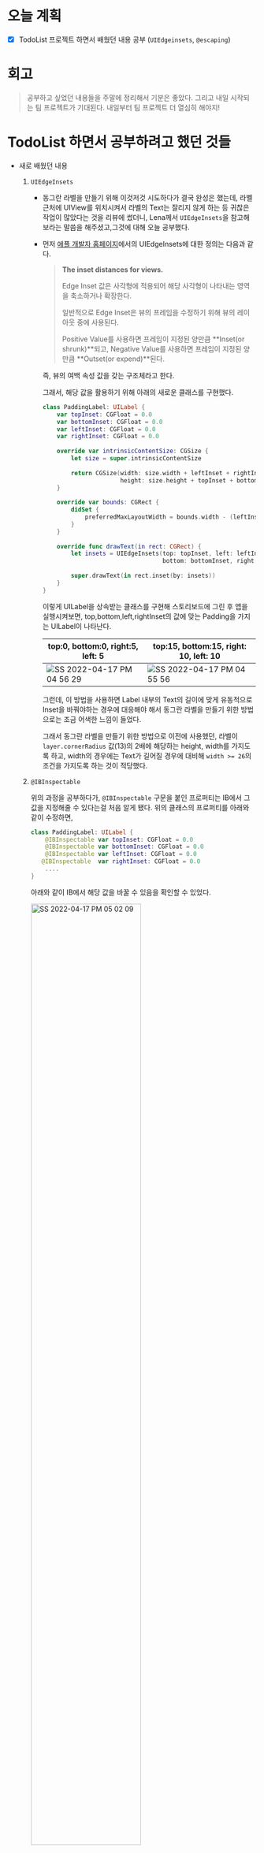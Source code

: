 # 오늘 계획

- [x] TodoList 프로젝트 하면서 배웠던 내용 공부 (`UIEdgeinsets`, `@escaping`)

# 회고

> 공부하고 싶었던 내용들을 주말에 정리해서 기분은 좋았다. 그리고 내일 시작되는 팀 프로젝트가 기대된다. 내일부터 팀 프로젝트 더 열심히 해야지!

# TodoList 하면서 공부하려고 했던 것들

- 새로 배웠던 내용

	1. `UIEdgeInsets`

		- 동그란 라벨을 만들기 위해 이것저것 시도하다가 결국 완성은 했는데, 라벨 근처에 UIView를 위치시켜서 라벨의 Text는 잘리지 않게 하는 등 귀찮은 작업이 많았다는 것을 리뷰에 썼더니, Lena께서 `UIEdgeInsets`을 참고해보라는 말씀을 해주셨고,그것에 대해 오늘 공부했다.

		- 먼저 [애플 개발자 홈페이지](https://developer.apple.com/documentation/uikit/uiedgeinsets)에서의 UIEdgeInsets에 대한 정의는 다음과 같다.

			> **The inset distances for views.**
			>
			> Edge Inset 값은 사각형에 적용되어 해당 사각형이 나타내는 영역을 축소하거나 확장한다.
			>
			> 일반적으로 Edge Inset은 뷰의 프레임을 수정하기 위해 뷰의 레이아웃 중에 사용된다.
			>
			> Positive Value를 사용하면 프레임이 지정된 양만큼 **Inset(or shrunk)**되고, Negative Value를 사용하면 프레임이 지정된 양만큼 **Outset(or expend)**된다.

			즉, 뷰의 여백 속성 값을 갖는 구조체라고 한다.

			

			그래서, 해당 값을 활용하기 위해 아래의 새로운 클래스를 구현했다.

			```swift
			class PaddingLabel: UILabel {
			    var topInset: CGFloat = 0.0
			    var bottomInset: CGFloat = 0.0
			    var leftInset: CGFloat = 0.0
			    var rightInset: CGFloat = 0.0
			    
			    override var intrinsicContentSize: CGSize {
			        let size = super.intrinsicContentSize
			        
			        return CGSize(width: size.width + leftInset + rightInset, 
			                      height: size.height + topInset + bottomInset)
			    }
			    
			    override var bounds: CGRect {
			        didSet {
			            preferredMaxLayoutWidth = bounds.width - (leftInset + rightInset)
			        }
			    }
			    
			    override func drawText(in rect: CGRect) {
			        let insets = UIEdgeInsets(top: topInset, left: leftInset, 
			                                  bottom: bottomInset, right: rightInset)
			        
			        super.drawText(in rect.inset(by: insets))
			    }
			}
			```

			이렇게 UILabel을 상속받는 클래스를 구현해 스토리보드에 그린 후 앱을 실행시켜보면, top,bottom,left,rightInset의 값에 맞는 Padding을 가지는 UILabel이 나타난다.

			| top:0, bottom:0, right:5, left: 5                            | top:15, bottom:15, right: 10, left: 10                       |
			| ------------------------------------------------------------ | ------------------------------------------------------------ |
			| ![SS 2022-04-17 PM 04 56 29](https://user-images.githubusercontent.com/92504186/163705859-690d81eb-6d1d-43d8-a773-aae28895b87f.jpg) | ![SS 2022-04-17 PM 04 55 56](https://user-images.githubusercontent.com/92504186/163705842-4b47d16e-bccb-4229-b25b-bef0fdfe65bc.jpg) |

			그런데, 이 방법을 사용하면 Label 내부의 Text의 길이에 맞게 유동적으로 Inset을 바꿔야하는 경우에 대응해야 해서 동그란 라벨을 만들기 위한 방법으로는 조금 어색한 느낌이 들었다.

			그래서 동그란 라벨을 만들기 위한 방법으로 이전에 사용했던, 라벨이 `layer.cornerRadius` 값(13)의 2배에 해당하는 height, width를 가지도록 하고, width의 경우에는 Text가 길어질 경우에 대비해 `width >= 26`의 조건을 가지도록 하는 것이 적당했다.

			

	2. `@IBInspectable`

		위의 과정을 공부하다가, `@IBInspectable` 구문을 붙인 프로퍼티는 IB에서 그 값을 지정해줄 수 있다는걸 처음 알게 됐다. 위의 클래스의 프로퍼티를 아래와 같이 수정하면,

		```swift
		class PaddingLabel: UILabel {
		    @IBInspectable var topInset: CGFloat = 0.0
		    @IBInspectable var bottomInset: CGFloat = 0.0
		    @IBInspectable var leftInset: CGFloat = 0.0
		   @IBInspectable  var rightInset: CGFloat = 0.0
		    ....
		}
		```

		아래와 같이 IB에서 해당 값을 바꿀 수 있음을 확인할 수 있었다.

		<img src="https://user-images.githubusercontent.com/92504186/163705993-767023c2-f45b-46d9-bb9b-31f5cea362fc.jpg" alt="SS 2022-04-17 PM 05 02 09" width="70%;" />

		그리고, 해당 값을 설정해주면 해당 뷰의 Identity Inspector의 User Defined Runtime Attributes에 아래와 같은 값들이 추가됨 또한 확인할 수 있었다.

		<img src="https://user-images.githubusercontent.com/92504186/163706050-d73bfb83-2b92-4435-b1f3-ad033193f672.jpg" alt="SS 2022-04-17 PM 05 03 48" width="50%;" />

		

	3. Escaping 클로저

		- 정의

			Escaping 클로저는 클로저가 함수의 매개변수로 전달됐을 때 함수의 실행이 종료된 후 실행되는 클로저를 뜻한다. (cf. Non-Escaping 클로저는 이와 반대로 함수의 실행이 종료되기 전에 실행되는 클로저를 의미)

		- Non-Escaping 클로저

			```swift
			func runClosure(closure: () -> Void) {
			    closure()
			}
			
			runClosure(closure: {print("Hello world")})
			```

			위의 경우에 실행되는 순서는 아래와 같다.

			> 1. 클로저가 `runClosure(closure:)` 함수의 매개변수로 전달됨
			> 2. 함수 안에서 `closure()` 가 실행됨 (*)
			> 3. `runClosure(closure:)`  함수가 값을 반환하고 종료됨

			따라서 클로저가 함수가 종료되기 전에 실행되므로, `closure` 매개변수로 전달된 클로저는 **Non-Escaping 클로저**이다.

		- Escaping 클로저

			```swift
			class someClass {
			    var completionHandler: (() -> Void)? = nil
			    
			    func fetchData(closure: @escaping () -> Void) {
			        completionHandler = closure
			    }
			}
			
			let foo = someClass()
			foo.fetchData(closure: {print("Hello world")})
			```

			위 경우에서 실행되는 순서는 아래와 같다.

			> 1. 클로저가 `fetchData(closure:)`  함수의 매개변수로 전달됨
			> 2. 클로저가 `completionHandler` 변수에 저장됨
			> 3. `fetchData(closure:)` 함수가 값을 반환하고 종료됨 (closure는 아직 실행되지 않음)

			함수 인자로 전달된 클로저는 함수의 실행이 종료되기 전까지 실행되지 않기 때문에 **Escaping 클로저** 이다. (여기서 escaping은 **함수 밖**에서 실행된다는 의미라고 한다.)

		- 사용 예시

			이런 Escaping 클로저가 잘 사용되는 예로는 비동기로 실행되는 HTTPRequest의 completionHandler가 있다.

			```swift
			func sendRequest(networkTarget: NetworkTarget, completionHandler: @escaping(Result<Card, NetworkError) -> Void) {
			    guard let request = makeRequest(networkTarget: NetworkTarget) else {return}
			    
			    let task = URLSession.shared.dataTask(with: request) { (data, response, error) in
			        if let error = error {
			            completionHandler(.failure(error))
			        } else if let data = data, let response = response {
						let decoder = JSONDecoder()
			            
			            if let decodedData = try? decoder.decode(Card.self, from: data) {
			                completionHandler(.success(decodedData))
			            } else {
			                completionHanlder(.failure(.decodingError))
			            }
			        }
			    }
			    
			    task.resume()
			}
			```

			위의 `sendRequest(networkTarget:completionHandler:)` 함수의 completionHanlder 매개변수로 전달된 클로저는 함수 실행 중에 즉시 실행되지 않고, URL 요청이 끝난 후 비동기로 실행된다. 

			

			보통 클로저가 다른 변수에 저장되어 나중에 실행되길 원하거나, 비동기로 실행되길 원할 경우 `Escaping 클로저`를 사용한다.

		- Non-Escaping Closure VS. Escaping Closure

			그럼 `@escaping` 이 붙은 매개변수로 전달된 클로저는 반드시 Escaping 클로저로 사용되어야 할까? 아니라고 한다. 

			아래와 같이 @escaping구문이 붙은 클로저도 함수 내에서 사용할 수 있다.

			```swift
			func runClosure(closure: @escaping () -> Void) {
			    closure()
			}
			
			runClosure(closure: {print("Hello world")})
			```

			반대로, @escaping 구문이 붙지 않은 클로저도 Escaping 클로저로 사용할 수도 있다.

			```swift
			class someClass {
			    var completionHandler: (() -> Void)? = nil
			    
			    func fetchData(closure: () -> Void) {
			        completionHandler = closure
			    }
			}
			
			let foo = someClass()
			foo.fetchData(closure: {print("Hello world")})
			```

			그럼 뭐 떄문에 `@escaping` 구문이 필요한걸까?

			**컴파일러의 퍼포먼스와 최적화** 때문이라고 한다.

			Non-Escaping 클로저는 컴파일러가 클로저의 실행이 언제 종료되는지 알기 때문에, 때에 따라 클로저에서 사용하는 특정 객체에 대한 retain, release 등의 처리를 생략해 객체의 라이프사이클을 효율적으로 관리할 수 있다.

			반면 Escaping 클로저는 함수 밖에서 실행되기 때문에 클로저가 함수 밖에서도 적절히 실행되는 것을 보장해줘야 하고, 이를 위해 클로저에서 사용하는 객체에 추가적인 참조 사이클 관리 등을 해줘야한다. 이 부분이 컴파일러의 퍼포먼스, 최적화에 영향을 끼치기 때문에 Swift 에서는 필요한 때에만 `@escaping` 구문을 사용하도록 구분해놨다고 한다.

			

-  학습 키워드

	`UIEdgeInsets`, `@IBInspectable`, `@escaping`, `Escaping Closure`

- 참고 자료

	[1. PaddingLabel](https://jeonyeohun.tistory.com/248)

	[3. @Escaping](https://jusung.github.io/Escaping-Closure/)
